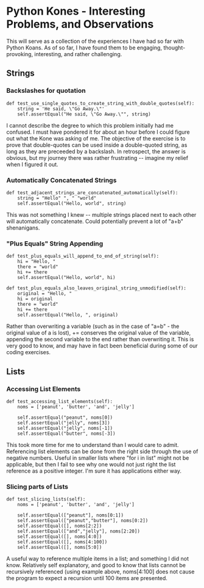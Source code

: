 # Python Kones - Interesting Problems, and Observations
This will serve as a collection of the experiences I have had so far with Python Koans. As of so far, I have found them to be engaging, thought-provoking, interesting, and rather challenging.

## Strings
### Backslashes for quotation
    def test_use_single_quotes_to_create_string_with_double_quotes(self):
        string = 'He said, \"Go Away.\"'
        self.assertEqual("He said, \"Go Away.\"", string)
I cannot describe the degree to which this problem initially had me confused. I must have pondered it for about an hour before I could figure out what the Kone was asking of me. The objective of the exercise is to prove that double-quotes can be used inside a double-quoted string, as long as they are preceeded by a backslash. In retrospect, the answer is obvious, but my journey there was rather frustrating -- imagine my relief when I figured it out.

### Automatically Concatenated Strings
    def test_adjacent_strings_are_concatenated_automatically(self):
        string = "Hello" ", " "world"
        self.assertEqual("Hello, world", string)
This was not something I knew -- multiple strings placed next to each other will automatically concatenate. Could potentially prevent a lot of "a+b" shenanigans.

### "Plus Equals" String Appending
    def test_plus_equals_will_append_to_end_of_string(self):
        hi = "Hello, "
        there = "world"
        hi += there
        self.assertEqual("Hello, world", hi)

    def test_plus_equals_also_leaves_original_string_unmodified(self):
        original = "Hello, "
        hi = original
        there = "world"
        hi += there
        self.assertEqual("Hello, ", original)
Rather than overwriting a variable (such as in the case of "a=b" - the original value of a is lost), += conserves the original value of the variable, appending the second variable to the end rather than overwriting it. This is very good to know, and may have in fact been beneficial during some of our coding exercises.

## Lists
### Accessing List Elements
    def test_accessing_list_elements(self):
        noms = ['peanut', 'butter', 'and', 'jelly']

        self.assertEqual("peanut", noms[0])
        self.assertEqual("jelly", noms[3])
        self.assertEqual("jelly", noms[-1])
        self.assertEqual("butter", noms[-3])
This took more time for me to understand than I would care to admit. Referencing list elements can be done from the right side through the use of negative numbers. Useful in smaller lists where "for i in list" might not be applicable, but then I fail to see why one would not just right the list reference as a positive integer. I'm sure it has applications either way.

### Slicing parts of Lists
    def test_slicing_lists(self):
        noms = ['peanut', 'butter', 'and', 'jelly']

        self.assertEqual(["peanut"], noms[0:1])
        self.assertEqual(["peanut","butter"], noms[0:2])
        self.assertEqual([], noms[2:2])
        self.assertEqual(["and","jelly"], noms[2:20])
        self.assertEqual([], noms[4:0])
        self.assertEqual([], noms[4:100])
        self.assertEqual([], noms[5:0])
A useful way to reference multiple items in a list; and something I did not know. Relatively self explanatory, and good to know that lists cannot be recursively referenced (using example above, noms[4:100] does not cause the program to expect a recursion until 100 items are presented.
